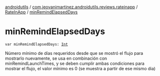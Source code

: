 [androidutils](../../index.md) / [com.jeovanimartinez.androidutils.reviews.rateinapp](../index.md) / [RateInApp](index.md) / [minRemindElapsedDays](./min-remind-elapsed-days.md)

# minRemindElapsedDays

`var minRemindElapsedDays: `[`Int`](https://kotlinlang.org/api/latest/jvm/stdlib/kotlin/-int/index.html)

Número mínimo de días requeridos desde que se mostró el flujo para mostrarlo nuevamente, se usa en combinación con minRemindLaunchTimes,
y se deben cumplir ambas condiciones para mostrar el flujo, el valor mínimo es 0 (se muestra a partir de ese mismo dia)

